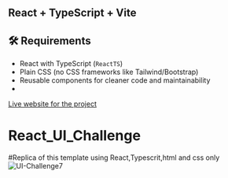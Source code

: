 ## React + TypeScript + Vite
## 🛠️ Requirements
- React with TypeScript (`ReactTS`)  
- Plain CSS (no CSS frameworks like Tailwind/Bootstrap)  
- Reusable components for cleaner code and maintainability
- 
[Live website for the project](https://singular-bunny-1d334f.netlify.app/)
# React_UI_Challenge
#Replica of this template using React,Typescrit,html and css only
![UI-Challenge7](https://github.com/user-attachments/assets/a98de114-b6f7-4005-8add-e19c5d9f9e5b)
